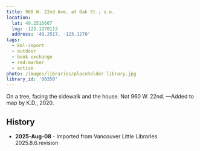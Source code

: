 ```yaml
---
title: 980 W. 22nd Ave. at Oak St.; s.e.
location:
  lat: 49.2516667
  lng: -123.1270113
  address: '49.2517, -123.1270'
tags:
  - kml-import
  - outdoor
  - book-exchange
  - red-marker
  - active
photo: /images/libraries/placeholder-library.jpg
library_id: '00350'
---
```

On a tree, facing the sidewalk and the house.
Not 960 W. 22nd.
—Added to map by K.D., 2020. 

## History
- **2025-Aug-08** - Imported from Vancouver Little Libraries 2025.8.6.revision
